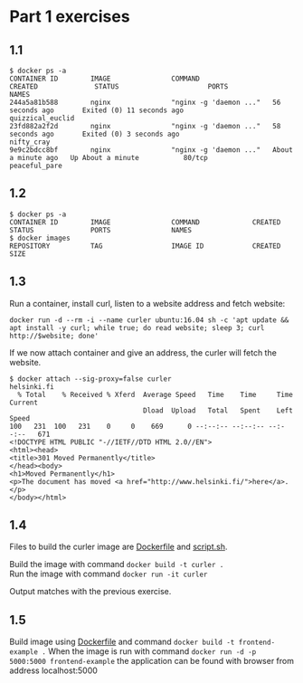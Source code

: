 # Part 1 exercises

## 1.1

```
$ docker ps -a
CONTAINER ID        IMAGE               COMMAND                  CREATED              STATUS                      PORTS               NAMES
244a5a81b588        nginx               "nginx -g 'daemon ..."   56 seconds ago       Exited (0) 11 seconds ago                       quizzical_euclid
23fd882a2f2d        nginx               "nginx -g 'daemon ..."   58 seconds ago       Exited (0) 3 seconds ago                        nifty_cray
9e9c2bdcc8bf        nginx               "nginx -g 'daemon ..."   About a minute ago   Up About a minute           80/tcp              peaceful_pare
```

## 1.2

```
$ docker ps -a
CONTAINER ID        IMAGE               COMMAND             CREATED             STATUS              PORTS               NAMES
$ docker images
REPOSITORY          TAG                 IMAGE ID            CREATED             SIZE

```

## 1.3

Run a container, install curl, listen to a website address and fetch website:

```
docker run -d --rm -i --name curler ubuntu:16.04 sh -c 'apt update && apt install -y curl; while true; do read website; sleep 3; curl http://$website; done'

```

If we now attach container and give an address, the curler will fetch the website.

```
$ docker attach --sig-proxy=false curler
helsinki.fi
  % Total    % Received % Xferd  Average Speed   Time    Time     Time  Current
                                 Dload  Upload   Total   Spent    Left  Speed
100   231  100   231    0     0    669      0 --:--:-- --:--:-- --:--:--   671
<!DOCTYPE HTML PUBLIC "-//IETF//DTD HTML 2.0//EN">
<html><head>
<title>301 Moved Permanently</title>
</head><body>
<h1>Moved Permanently</h1>
<p>The document has moved <a href="http://www.helsinki.fi/">here</a>.</p>
</body></html>

```

## 1.4

Files to build the curler image are [Dockerfile](1.4/Dockerfile) and [script.sh](1.4/script.sh).

Build the image with command `docker build -t curler .`  
Run the image with command `docker run -it curler`

Output matches with the previous exercise.

## 1.5

Build image using [Dockerfile](1.5/Dockerfile) and command `docker build -t frontend-example .`
When the image is run with command `docker run -d -p 5000:5000 frontend-example` the application can be found with browser from address localhost:5000

